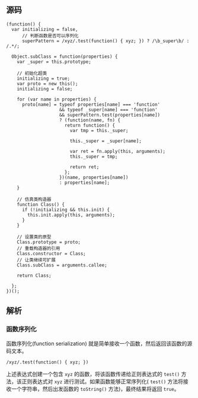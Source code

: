 ## 源码

	(function() {
	  var initializing = false,
	      // 判断函数是否可以序列化
	      superPattern = /xyz/.test(function() { xyz; }) ? /\b_super\b/ : /.*/;
	
	  Object.subClass = function(properties) {
	    var _super = this.prototype;
	
	    // 初始化超类
	    initializing = true;
	    var proto = new this();
	    initializing = false;
	
	    for (var name in properties) {
	      proto[name] = typeof properties[name] === 'function'
	                    && typeof _super[name] === 'function'
	                    && superPattern.test(properties[name]) 
	                    ? (function(name, fn) {
	                      return function() {
	                        var tmp = this._super;
	
	                        this._super = _super[name];
	
	                        var ret = fn.apply(this, arguments);
	                        this._super = tmp;
	
	                        return ret;
	                      };
	                    })(name, properties[name])
	                    : properties[name];
	    }
	
	    // 仿真类构造器
	    function Class() {
	      if (!initializing && this.init) {
	        this.init.apply(this, arguments);
	      }
	    }
	
	    // 设置类的原型
	    Class.prototype = proto;
	    // 重载构造器的引用
	    Class.constructor = Class;
	    // 让类继续可扩展
	    Class.subClass = arguments.callee;
	
	    return Class;
	
	  };
	})();



## 解析

### 函数序列化

函数序列化(function serialization) 就是简单接收一个函数，然后返回该函数的源码文本。

	/xyz/.test(function() { xyz; })
	
上述表达式创建一个包含 `xyz` 的函数，将该函数传递给正则表达式的 `test()` 方法，该正则表达式对 `xyz` 进行测试。如果函数能够正常序列化( `test()` 方法将接收一个字符串，然后出发函数的 `toString()` 方法)，最终结果将返回 `true`。